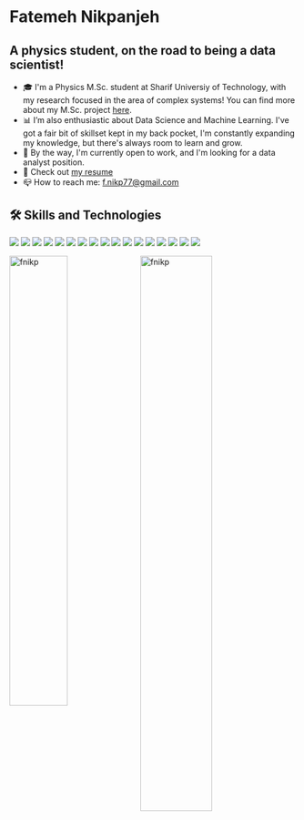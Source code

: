 <h1> Fatemeh Nikpanjeh </h1>
<h2> A physics student, on the road to being a data scientist! </h2>

<!-- [![Website Badge](https://img.shields.io/badge/-Website-FF9A00?style=flat&logo=Google-Chrome&logoColor=white&link=)]()
[![Kaggle](https://img.shields.io/badge/-Kaggle-035a7d?style=flat&logo=kaggle&logoColor=white)]()
[![Gmail](https://img.shields.io/badge/-Gmail-c14438?style=flat&logo=Gmail&logoColor=white)]#(mailto:f.nikp77@gmail.com)
[![Linkedin](https://img.shields.io/badge/-LinkedIn-blue?style=flat&logo=Linkedin&logoColor=white)](www.linkedin.com/in/fatemeh-nikpanjeh)
[![Instagram Badge](https://img.shields.io/badge/-Instagram-A9225C?logo=instagram&logoColor=white&link=https://instagram.com/niki_1443/)](https://www.instagram.com/niki_1443) -->

- 🎓 I'm a Physics M.Sc. student at Sharif Universiy of Technology, with my research focused in the area of complex systems! You can find more about my M.Sc. project [here](https://radical-slope-414.notion.site/Tipping-Cascades-fcd779bd2cbd4f3d905b42c3e9bfa6c9).
- 📊 I’m also enthusiastic about Data Science and Machine Learning. I've got a fair bit of skillset kept in my back pocket, I'm constantly expanding my knowledge, but there's always room to learn and grow.
- 🎯 By the way, I'm currently open to work, and I'm looking for a data analyst position.
- 📝 Check out [my resume](https://github.com/fnikp/CV/blob/master/CV.pdf)
- 📪 How to reach me: f.nikp77@gmail.com

## 🛠️ Skills and Technologies

![](https://img.shields.io/badge/GitHub-informational?style=flat-sqaure&logo=GitHub&logoColor=white&color=181717)
![](https://img.shields.io/badge/Python-informational?style=flat-square&logo=Python&logoColor=white&color=3776AB)
![](https://img.shields.io/badge/SQLite-informational?style=flat-sqaure&logo=SQLite&logoColor=white&color=07405E)
![](https://img.shields.io/badge/Jupyter-informational?style=flat-square&logo=Jupyter&logoColor=white&color=F37626)
![](https://img.shields.io/badge/Numpy-informational?style=flat-square&logo=Numpy&logoColor=white&color=013243)
![](https://img.shields.io/badge/Pandas-informational?style=flat-square&logo=pandas&logoColor=white&color=150458)
![](https://img.shields.io/badge/Scipy-informational?style=flat-square&logo=scipy&logoColor=white&color=8CAAE6)
![](https://img.shields.io/badge/Sympy-informational?style=flat-square&logo=sympy&logoColor=white&color=3B5526)
![](https://img.shields.io/badge/NetworkX-informational?style=flat-square&logo=NetworkX&logoColor=white&color=4b5559)
![](https://img.shields.io/badge/Matplotlib-informational?style=flat-square&logo=Matplotlib&logoColor=black&color=f0f0f0)
![](https://img.shields.io/badge/Seaborn-informational?style=flat-square&logo=Seaborn&logoColor=white&color=294172)
![](https://img.shields.io/badge/scikit--learn-informational?style=flat-square&logo=scikit-learn&logoColor=white&color=F7931E)
![](https://img.shields.io/badge/TensorFlow-informational?style=flat-square&logo=TensorFlow&logoColor=white&color=FF6F00)
![](https://img.shields.io/badge/Markdown-informational?style=flat-sqaure&logo=Markdown&logoColor=white&color=000000)
![](https://img.shields.io/badge/Overleaf-informational?style=flat-sqaure&logo=Overleaf&logoColor=white&color=47A141)
![](https://img.shields.io/badge/Microsoft_Office-informational?style=flat-square&logo=microsoftoffice&logoColor=white&color=D83B01)
![](https://img.shields.io/badge/Notion-informational?style=flat-square&logo=Notion&logoColor=white&color=000000)


<div>
  <img width="45%" align="left" src="https://github-readme-stats.vercel.app/api/top-langs?username=fnikp&show_icons=true&locale=en&layout=compact" alt="fnikp" />
  <img width="50%"  src="https://github-readme-streak-stats.herokuapp.com/?user=fnikp&" alt="fnikp" />
</div>
